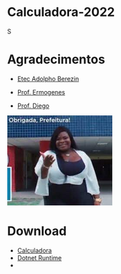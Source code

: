# Calculadora-2022
 S

# Agradecimentos
- [Etec Adolpho Berezin](http://eteab.com.br/)

- [Prof. Ermogenes](https://github.com/ermogenes)
- [Prof. Diego](https://github.com/diegoneri)


 ![obrigado prefeitura](download.jpg)

 # Download

- [Calculadora](dist/Projeto-Final-2022.zip)
- [Dotnet Runtime](https://dotnet.microsoft.com/en-us/download)
- 
